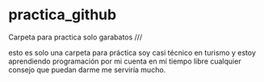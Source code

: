 # practica_github
Carpeta para practica solo garabatos ///


esto es solo una carpeta para práctica soy casi técnico en turismo y estoy aprendiendo programación por mi cuenta en mí 
tiempo libre cualquier consejo que puedan darme me serviría mucho. 

